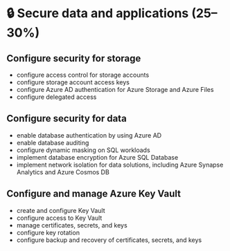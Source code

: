# 🔒 Secure data and applications (25–30%)
## Configure security for storage
+ configure access control for storage accounts
+ configure storage account access keys
+ configure Azure AD authentication for Azure Storage and Azure Files
+ configure delegated access

## Configure security for data
+ enable database authentication by using Azure AD
+ enable database auditing
+ configure dynamic masking on SQL workloads
+ implement database encryption for Azure SQL Database
+ implement network isolation for data solutions, including Azure Synapse Analytics and Azure Cosmos DB


## Configure and manage Azure Key Vault
+ create and configure Key Vault
+ configure access to Key Vault
+ manage certificates, secrets, and keys
+ configure key rotation
+ configure backup and recovery of certificates, secrets, and keys
